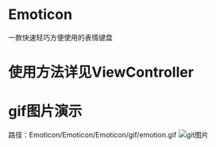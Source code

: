 # Emoticon
一款快速轻巧方便使用的表情键盘

# 使用方法详见ViewController

# gif图片演示
路径：Emoticon/Emoticon/Emoticon/gif/emotion.gif
![git图片](http://github.com/DargonLee/Emoticon/Emoticon/Emoticon/gif/emotion.gif)
